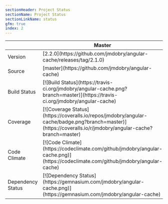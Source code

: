 ```yaml
---
sectionHeader: Project Status
sectionName: Project Status
sectionLinkName: status
gfm: true
index: 2
---
```

<table class="table">
<thead>
<tr>
<th></th>
<th>Master</th>
</tr>
</thead>
<tbody>
<tr>
<td>Version</td>
<td>[2.2.0](https://github.com/jmdobry/angular-cache/releases/tag/2.1.0)</td>
</tr>
<tr>
<td>Source</td>
<td>[master](https://github.com/jmdobry/angular-cache)</td>
</tr>
<tr>
<td>Build Status</td>
<td>[![Build Status](https://travis-ci.org/jmdobry/angular-cache.png?branch=master)](https://travis-ci.org/jmdobry/angular-cache)</td>
</tr>
<tr>
<td>Coverage</td>
<td>[![Coverage Status](https://coveralls.io/repos/jmdobry/angular-cache/badge.png?branch=master)](https://coveralls.io/r/jmdobry/angular-cache?branch=master)</td>
</tr>
<tr>
<td>Code Climate</td>
<td>[![Code Climate](https://codeclimate.com/github/jmdobry/angular-cache.png)](https://codeclimate.com/github/jmdobry/angular-cache)</td>
</tr>
<tr>
<td>Dependency Status</td>
<td>[![Dependency Status](https://gemnasium.com/jmdobry/angular-cache.png)](https://gemnasium.com/jmdobry/angular-cache)</td>
</tr>
</tbody>
</table>